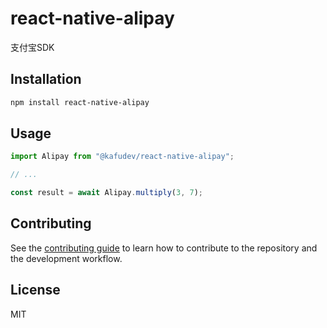 # react-native-alipay

支付宝SDK

## Installation

```sh
npm install react-native-alipay
```

## Usage

```js
import Alipay from "@kafudev/react-native-alipay";

// ...

const result = await Alipay.multiply(3, 7);
```

## Contributing

See the [contributing guide](CONTRIBUTING.md) to learn how to contribute to the repository and the development workflow.

## License

MIT
